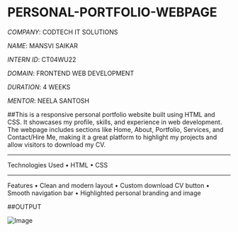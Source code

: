 # PERSONAL-PORTFOLIO-WEBPAGE

*COMPANY*: CODTECH IT SOLUTIONS

*NAME*: MANSVI SAIKAR

*INTERN ID*: CT04WU22 

*DOMAIN*: FRONTEND WEB DEVELOPMENT

*DURATION*: 4 WEEKS

*MENTOR*: NEELA SANTOSH

##This is a responsive personal portfolio website built using HTML and CSS. It showcases my profile, skills, and experience in web development. The webpage includes sections like Home, About, Portfolio, Services, and Contact/Hire Me, making it a great platform to highlight my projects and allow visitors to download my CV.
________________________________________
Technologies Used
•	HTML
•	CSS
________________________________________
Features
•	Clean and modern layout
•	Custom download CV button
•	Smooth navigation bar
•	Highlighted personal branding and image

##OUTPUT

![Image](https://github.com/user-attachments/assets/f024443e-daf8-4e93-b8d9-d6d464626680)

